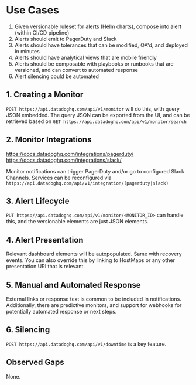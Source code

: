 # Use Cases

1. Given versionable ruleset for alerts (Helm charts), compose into alert (within CI/CD pipeline)
2. Alerts should emit to PagerDuty and Slack
3. Alerts should have tolerances that can be modified, QA'd, and deployed in minutes
4. Alerts should have analytical views that are mobile friendly
5. Alerts should be composable with playbooks or runbooks that are versioned, and can convert to automated response
6. Alert silencing could be automated

## 1. Creating a Monitor
`POST https://api.datadoghq.com/api/v1/monitor` will do this, with query JSON embedded. The query JSON can be exported from the UI, and can be retrieved based on `GET https://api.datadoghq.com/api/v1/monitor/search`

## 2. Monitor Integrations
https://docs.datadoghq.com/integrations/pagerduty/
https://docs.datadoghq.com/integrations/slack/

Monitor notifications can trigger PagerDuty and/or go to configured Slack Channels. Services can be reconfigured via `https://api.datadoghq.com/api/v1/integration/(pagerduty|slack)`

## 3. Alert Lifecycle
`PUT https://api.datadoghq.com/api/v1/monitor/<MONITOR_ID>` can handle this, and the versionable elements are just JSON elements.

## 4. Alert Presentation
Relevant dashboard elements will be autopopulated. Same with recovery events. You can also override this by linking to HostMaps or any other presentation URI that is relevant.

## 5. Manual and Automated Response
External links or response text is common to be included in notifications. Additionally, there are predictive monitors, and support for webhooks for potentially automated response or next steps.

## 6. Silencing
`POST https://api.datadoghq.com/api/v1/downtime` is a key feature.

## Observed Gaps
None.